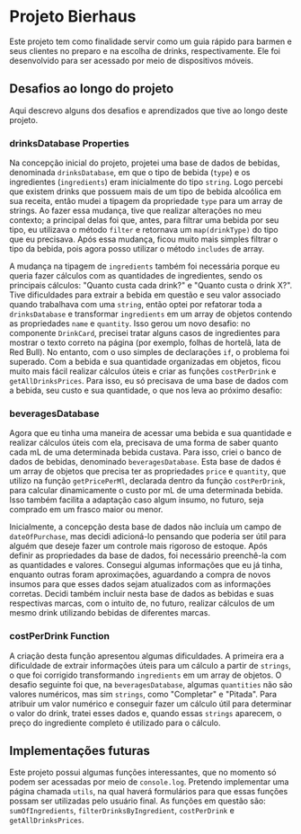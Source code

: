 # Projeto Bierhaus

Este projeto tem como finalidade servir como um guia rápido para barmen e seus clientes no preparo e na escolha de drinks, respectivamente. Ele foi desenvolvido para ser acessado por meio de dispositivos móveis.

## Desafios ao longo do projeto

Aqui descrevo alguns dos desafios e aprendizados que tive ao longo deste projeto.

### drinksDatabase Properties

Na concepção inicial do projeto, projetei uma base de dados de bebidas, denominada `drinksDatabase`, em que o tipo de bebida (`type`) e os ingredientes (`ingredients`) eram inicialmente do tipo `string`. Logo percebi que existem drinks que possuem mais de um tipo de bebida alcoólica em sua receita, então mudei a tipagem da propriedade `type` para um array de strings. Ao fazer essa mudança, tive que realizar alterações no meu contexto; a principal delas foi que, antes, para filtrar uma bebida por seu tipo, eu utilizava o método `filter` e retornava um `map(drinkType)` do tipo que eu precisava. Após essa mudança, ficou muito mais simples filtrar o tipo da bebida, pois agora posso utilizar o método `includes` de array.

A mudança na tipagem de `ingredients` também foi necessária porque eu queria fazer cálculos com as quantidades de ingredientes, sendo os principais cálculos: "Quanto custa cada drink?" e "Quanto custa o drink X?". Tive dificuldades para extrair a bebida em questão e seu valor associado quando trabalhava com uma `string`, então optei por refatorar toda a `drinksDatabase` e transformar `ingredients` em um array de objetos contendo as propriedades `name` e `quantity`. Isso gerou um novo desafio: no componente `DrinkCard`, precisei tratar alguns casos de ingredientes para mostrar o texto correto na página (por exemplo, folhas de hortelã, lata de Red Bull). No entanto, com o uso simples de declarações `if`, o problema foi superado. Com a bebida e sua quantidade organizadas em objetos, ficou muito mais fácil realizar cálculos úteis e criar as funções `costPerDrink` e `getAllDrinksPrices`. Para isso, eu só precisava de uma base de dados com a bebida, seu custo e sua quantidade, o que nos leva ao próximo desafio:

### beveragesDatabase

Agora que eu tinha uma maneira de acessar uma bebida e sua quantidade e realizar cálculos úteis com ela, precisava de uma forma de saber quanto cada mL de uma determinada bebida custava. Para isso, criei o banco de dados de bebidas, denominado `beveragesDatabase`. Esta base de dados é um array de objetos que precisa ter as propriedades `price` e `quantity`, que utilizo na função `getPricePerMl`, declarada dentro da função `costPerDrink`, para calcular dinamicamente o custo por mL de uma determinada bebida. Isso também facilita a adaptação caso algum insumo, no futuro, seja comprado em um frasco maior ou menor.

Inicialmente, a concepção desta base de dados não incluía um campo de `dateOfPurchase`, mas decidi adicioná-lo pensando que poderia ser útil para alguém que deseje fazer um controle mais rigoroso de estoque. Após definir as propriedades da base de dados, foi necessário preenchê-la com as quantidades e valores. Consegui algumas informações que eu já tinha, enquanto outras foram aproximações, aguardando a compra de novos insumos para que esses dados sejam atualizados com as informações corretas. Decidi também incluir nesta base de dados as bebidas e suas respectivas marcas, com o intuito de, no futuro, realizar cálculos de um mesmo drink utilizando bebidas de diferentes marcas.

### costPerDrink Function

A criação desta função apresentou algumas dificuldades. A primeira era a dificuldade de extrair informações úteis para um cálculo a partir de `strings`, o que foi corrigido transformando `ingredients` em um array de objetos. O desafio seguinte foi que, na `beveragesDatabase`, algumas `quantities` não são valores numéricos, mas sim `strings`, como "Completar" e "Pitada". Para atribuir um valor numérico e conseguir fazer um cálculo útil para determinar o valor do drink, tratei esses dados e, quando essas `strings` aparecem, o preço do ingrediente completo é utilizado para o cálculo.

## Implementações futuras

Este projeto possui algumas funções interessantes, que no momento só podem ser acessadas por meio de `console.log`. Pretendo implementar uma página chamada `utils`, na qual haverá formulários para que essas funções possam ser utilizadas pelo usuário final. As funções em questão são: `sumOfIngredients`, `filterDrinksByIngredient`, `costPerDrink` e `getAllDrinksPrices`.

